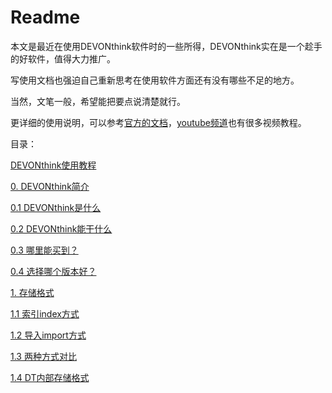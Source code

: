 # Readme

本文是最近在使用DEVONthink软件时的一些所得，DEVONthink实在是一个趁手的好软件，值得大力推广。

写使用文档也强迫自己重新思考在使用软件方面还有没有哪些不足的地方。

当然，文笔一般，希望能把要点说清楚就行。

更详细的使用说明，可以参考[官方的文档](http://www.devontechnologies.com/support/tips-and-tutorials.html)，[youtube频道](https://www.youtube.com/user/devontechnologies/featured)也有很多视频教程。

目录：

[DEVONthink使用教程](https://github.com/crystoneme/DEVONthink-Tutorial)

[0. DEVONthink简介](	https://github.com/crystoneme/DEVONthink-Tutorial/blob/master/DEVONthink%E4%BD%BF%E7%94%A8%E6%95%99%E7%A8%8B-0.md#0-devonthink简介)

[0.1 DEVONthink是什么](https://github.com/crystoneme/DEVONthink-Tutorial/blob/master/DEVONthink%E4%BD%BF%E7%94%A8%E6%95%99%E7%A8%8B-0.md#01-devonthink是什么)

[0.2 DEVONthink能干什么](https://github.com/crystoneme/DEVONthink-Tutorial/blob/master/DEVONthink%E4%BD%BF%E7%94%A8%E6%95%99%E7%A8%8B-0.md#02-devonthink能干什么)

[0.3 哪里能买到？](https://github.com/crystoneme/DEVONthink-Tutorial/blob/master/DEVONthink%E4%BD%BF%E7%94%A8%E6%95%99%E7%A8%8B-0.md#03-哪里能买到)

[0.4 选择哪个版本好？](https://github.com/crystoneme/DEVONthink-Tutorial/blob/master/DEVONthink%E4%BD%BF%E7%94%A8%E6%95%99%E7%A8%8B-0.md#04-选择哪个版本好)

[1. 存储格式](https://github.com/crystoneme/DEVONthink-Tutorial/blob/master/DEVONthink%E4%BD%BF%E7%94%A8%E6%95%99%E7%A8%8B-1.md#1-存储格式)

[1.1 索引index方式](https://github.com/crystoneme/DEVONthink-Tutorial/blob/master/DEVONthink%E4%BD%BF%E7%94%A8%E6%95%99%E7%A8%8B-1.md#11-索引index方式)

[1.2 导入import方式](https://github.com/crystoneme/DEVONthink-Tutorial/blob/master/DEVONthink%E4%BD%BF%E7%94%A8%E6%95%99%E7%A8%8B-1.md#12-导入import方式)

[1.3 两种方式对比](https://github.com/crystoneme/DEVONthink-Tutorial/blob/master/DEVONthink%E4%BD%BF%E7%94%A8%E6%95%99%E7%A8%8B-1.md#13-两种方式对比)

[1.4 DT内部存储格式](https://github.com/crystoneme/DEVONthink-Tutorial/blob/master/DEVONthink%E4%BD%BF%E7%94%A8%E6%95%99%E7%A8%8B-1.md#14-dt内部存储格式)




	
	

